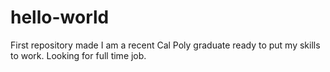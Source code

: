 # hello-world
First repository made
I am a recent Cal Poly graduate ready to put my skills to work.
Looking for full time job.
